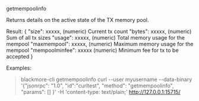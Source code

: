 getmempoolinfo

Returns details on the active state of the TX memory pool.

Result:
{
  "size": xxxxx,               (numeric) Current tx count
  "bytes": xxxxx,              (numeric) Sum of all tx sizes
  "usage": xxxxx,              (numeric) Total memory usage for the mempool
  "maxmempool": xxxxx,         (numeric) Maximum memory usage for the mempool
  "mempoolminfee": xxxxx       (numeric) Minimum fee for tx to be accepted
}

Examples:
> blackmore-cli getmempoolinfo 
> curl --user myusername --data-binary '{"jsonrpc": "1.0", "id":"curltest", "method": "getmempoolinfo", "params": [] }' -H 'content-type: text/plain;' http://127.0.0.1:15715/

